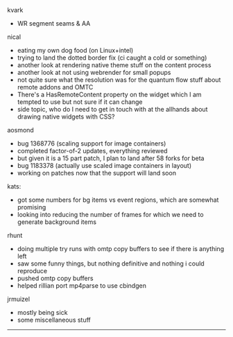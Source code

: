 kvark
* WR segment seams & AA



nical
* eating my own dog food (on Linux+intel)
* trying to land the dotted border fix (ci caught a cold or something)
* another look at rendering native theme stuff on the content process
* another look at not using webrender for small popups
* not quite sure what the resolution was for the quantum flow stuff about remote addons and OMTC
* There's a HasRemoteContent property on the widget which I am tempted to use but not sure if it can change
* side topic, who do I need to get in touch with at the allhands about drawing native widgets with CSS?



aosmond
* bug 1368776 (scaling support for image containers)
* completed factor-of-2 updates, everything reviewed
* but given it is a 15 part patch, I plan to land after 58 forks for beta
* bug 1183378 (actually use scaled image containers in layout)
* working on patches now that the support will land soon



kats:
* got some numbers for bg items vs event regions, which are somewhat promising
* looking into reducing the number of frames for which we need to generate background items



rhunt
* doing multiple try runs with omtp copy buffers to see if there is anything left
* saw some funny things, but nothing definitive and nothing i could reproduce
* pushed omtp copy buffers
* helped rillian port mp4parse to use cbindgen





jrmuizel
* mostly being sick
* some miscellaneous stuff

________________


